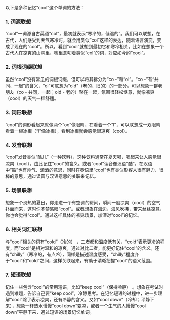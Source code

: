以下是多种记忆“cool”这个单词的方法：

### 1. 词源联想
“cool”一词源自古英语“col”，最初就表示“寒冷的，低温的”。我们可以联想，在古代，人们感受到天气寒冷时，就会用类似“col”这样的表达，随着语言演变，变成了现在的“cool”。所以，看到“cool”就想到最初它和寒冷相关。比如在想象一个古代人在凉爽的山洞里，嘴里念叨着类似“col”的词，对应如今的“cool”。

### 2. 词根词缀联想
虽然“cool”没有常见的词根词缀，但可以将其拆分为“co -”和“ol”。“co -”有“共同、一起”的含义，“ol”可联想为“old”（老的，旧的）的一部分。可以想象一群老朋友（co - 共同，一起；old - 老的）聚在一起，氛围很轻松惬意，就像凉爽（cool）的天气一样舒适。

### 3. 词形联想
“cool”的词形看起来就像两个“oo”像眼睛，在看着一个“l”，可以联想成一双眼睛看着一根冰棍（“l”像冰棍），看到冰棍就会感觉很凉爽（cool）。 

### 4. 发音联想
“cool”发音类似“酷儿”（一种饮料），这种饮料通常在夏天喝，喝起来让人感觉很凉爽（cool），由此记住“cool”的含义。或者“cool”读音像汉语“酷”，在汉语中“酷”也有帅气、潇洒的意思，同时在英语里“cool”也有类似形容人很有魅力、很棒的意思，通过读音与汉语意思的关联来记忆。

### 5. 场景联想
想象一个炎热的夏日，你走进一个有空调的房间，瞬间一股凉爽（cool）的空气扑面而来，这时你不禁感叹“cool”。或者想象在海边，海风吹拂，带来丝丝凉意，你也会觉得“cool”。通过这样具体的凉爽场景，加深对“cool”的记忆。

### 6. 相关词汇联想
与“cool”相关的词有“cold”（冷的） ，二者都和温度低有关，“cold”表示更冷的程度，而“cool”是相对温和的凉爽，通过对比二者，能更好记住“cool”的含义。还有“chilly”（寒冷的，有点冷），同样是描述温度感受，“chilly”程度介于“cool”和“cold”之间，这样关联起来，有助于清晰把握“cool”的语义范围。

### 7. 短语联想
记住一些包含“cool”的常用短语，比如“keep cool”（保持冷静） 。想象在考试时遇到难题，告诉自己要“keep cool”，冷静思考。在记忆短语的过程中，进一步理解“cool”除了表示凉爽，还有冷静的含义。又如“cool down”（冷却；平静下来），想象一杯热水慢慢“cool down”变凉，或者一个生气的人慢慢“cool down”平静下来，通过短语的场景记忆单词。 